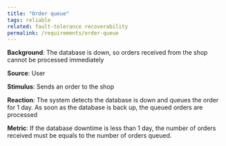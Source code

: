 ```yaml
---
title: "Order queue"
tags: reliable 
related: fault-tolerance recoverability
permalink: /requirements/order-queue
---
```


<div class="quality-requirement" markdown="1">

**Background**: The database is down, so orders received from the shop cannot be processed immediately

**Source**: User

**Stimulus**: Sends an order to the shop

**Reaction**: The system detects the database is down and queues the order for 1 day. As soon as the database is back up, the queued orders are processed

**Metric**: If the database downtime is less than 1 day, the number of orders received must be equals to the number of orders queued.


</div><br>




